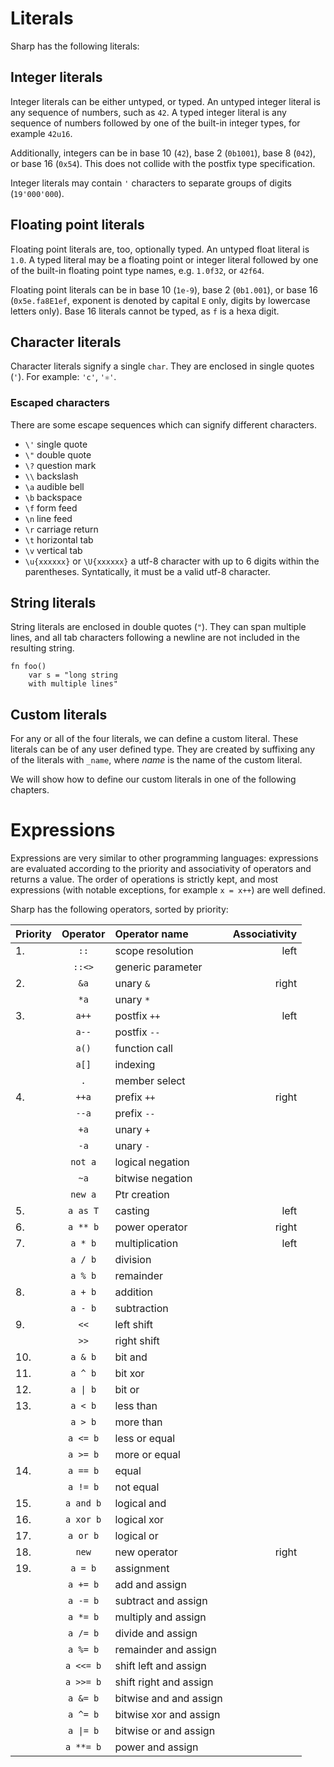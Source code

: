 # Literals
Sharp has the following literals:

## Integer literals
Integer literals can be either untyped, or typed.
An untyped integer literal is any sequence of numbers, such as `42`.
A typed integer literal is any sequence of numbers followed by one of the built-in integer types, for example `42u16`.

Additionally, integers can be in base 10 (`42`), base 2 (`0b1001`), base 8 (`042`), or base 16 (`0x54`). This does not collide with the postfix type specification.

Integer literals may contain `'` characters to separate groups of digits (`19'000'000`).

## Floating point literals
Floating point literals are, too, optionally typed.
An untyped float literal is `1.0`.
A typed literal may be a floating point or integer literal followed by one of the built-in floating point type names, e.g. `1.0f32`, or `42f64`.

Floating point literals can be in base 10 (`1e-9`), base 2 (`0b1.001`), or base 16 (`0x5e.fa8E1ef`, exponent is denoted by capital `E` only, digits by lowercase letters only). Base 16 literals cannot be typed, as `f` is a hexa digit.

## Character literals
Character literals signify a single `char`. They are enclosed in single quotes (`'`). For example: `'c'`, `'⚛'`.

### Escaped characters
There are some escape sequences which can signify different characters.

* `\'` single quote
* `\"` double quote
* `\?` question mark
* `\\` backslash
* `\a` audible bell
* `\b` backspace
* `\f` form feed
* `\n` line feed
* `\r` carriage return
* `\t` horizontal tab
* `\v` vertical tab
* `\u{xxxxxx}` or `\U{xxxxxx}` a utf-8 character with up to 6 digits within the parentheses. Syntatically, it must be a valid utf-8 character.

## String literals
String literals are enclosed in double quotes (`"`). They can span multiple lines,
and all tab characters following a newline are not included in the resulting string.
```
fn foo()
	var s = "long string
	with multiple lines"
```

## Custom literals
For any or all of the four literals, we can define a custom literal.
These literals can be of any user defined type. They are created by suffixing any of the literals with `_name`, where *name* is the name of the custom literal.

We will show how to define our custom literals in one of the following chapters.

# Expressions
Expressions are very similar to other programming languages: expressions are evaluated according to the priority and associativity of operators and returns a value. The order of operations is strictly kept, and most expressions (with notable exceptions, for example `x = x++`) are well defined.

Sharp has the following operators, sorted by priority:

| **Priority** | **Operator** |  **Operator name**  | **Associativity**|
|:------------ |:------------:|:------------------- | ----------------:|
| 1.           | `::`         | scope resolution    | left             |
|              | `::<>`       | generic parameter   |                  |
| 2.           | `&a`         | unary `&`           | right            |
|              | `*a`         | unary `*`           |                  |
| 3.           | `a++`        | postfix `++`        | left             |
|              | `a--`        | postfix `--`        |                  |
|              | `a()`        | function call       |                  |
|              | `a[]`        | indexing            |                  |
|              | `.`          | member select       |                  |
| 4.           | `++a`        | prefix `++`         | right            |
|              | `--a`        | prefix `--`         |                  |
|              | `+a`         | unary `+`           |                  |
|              | `-a`         | unary `-`           |                  |
|              | `not a`      | logical negation    |                  |
|              | `~a`         | bitwise negation    |                  |
|              | `new a`      | Ptr<T> creation     |                  |
| 5.           | `a as T`     | casting             | left             |
| 6.           | `a ** b`     | power operator      | right            |
| 7.           | `a * b`      | multiplication      | left             |
|              | `a / b`      | division            |                  |
|              | `a % b`      | remainder           |                  |
| 8.           | `a + b`      | addition            |                  |
|              | `a - b`      | subtraction         |                  |
| 9.           | `<<`         | left shift          |                  |
|              | `>>`         | right shift         |                  |
| 10.          | `a & b`      | bit and             |                  |
| 11.          | `a ^ b`      | bit xor             |                  |
| 12.          | `a \| b`     | bit or              |                  |
| 13.          | `a < b`      | less than           |                  |
|              | `a > b`      | more than           |                  |
|              | `a <= b`     | less or equal       |                  |
|              | `a >= b`     | more or equal       |                  |
| 14.          | `a == b`     | equal               |                  |
|              | `a != b`     | not equal           |                  |
| 15.          | `a and b`    | logical and         |                  |
| 16.          | `a xor b`    | logical xor         |                  |
| 17.          | `a or b`     | logical or          |                  |
| 18.          | `new`        | new operator        | right            |
| 19.          | `a = b`      | assignment          |                  |
|              | `a += b`     | add and assign      |                  |
|              | `a -= b`     | subtract and assign |                  |
|              | `a *= b`     | multiply and assign |                  |
|              | `a /= b`     | divide and assign   |                  |
|              | `a %= b`     |remainder and assign |                  |
|              | `a <<= b`    |shift left and assign|                  |
|              | `a >>= b`    |shift right and assign|                 |
|              | `a &= b`     |bitwise and and assign|                 |
|              | `a ^= b`     |bitwise xor and assign|                 |
|              | `a \|= b`    |bitwise or and assign|                  |
|              | `a **= b`    | power and assign    |                  | 
